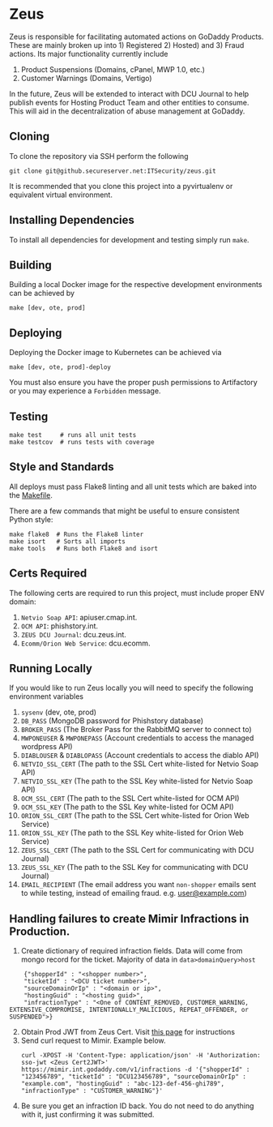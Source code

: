 # Zeus

Zeus is responsible for facilitating automated actions on GoDaddy Products. 
These are mainly broken up into 1) Registered 2) Hosted) and 3) Fraud actions. Its major functionality currently include
 1. Product Suspensions (Domains, cPanel, MWP 1.0, etc.)
 2. Customer Warnings (Domains, Vertigo)
 
In the future, Zeus will be extended to interact with DCU Journal to help publish events for Hosting Product Team and other entities
to consume. This will aid in the decentralization of abuse management at GoDaddy.

## Cloning
To clone the repository via SSH perform the following
```
git clone git@github.secureserver.net:ITSecurity/zeus.git
```

It is recommended that you clone this project into a pyvirtualenv or equivalent virtual environment.

## Installing Dependencies
To install all dependencies for development and testing simply run `make`.

## Building
Building a local Docker image for the respective development environments can be achieved by
```
make [dev, ote, prod]
```

## Deploying
Deploying the Docker image to Kubernetes can be achieved via
```
make [dev, ote, prod]-deploy
```
You must also ensure you have the proper push permissions to Artifactory or you may experience a `Forbidden` message.

## Testing
```
make test     # runs all unit tests
make testcov  # runs tests with coverage
```

## Style and Standards
All deploys must pass Flake8 linting and all unit tests which are baked into the [Makefile](Makefile).

There are a few commands that might be useful to ensure consistent Python style:

```
make flake8  # Runs the Flake8 linter
make isort   # Sorts all imports
make tools   # Runs both Flake8 and isort
```

## Certs Required
The following certs are required to run this project, must include proper ENV domain:
 1. `Netvio Soap API`: apiuser.cmap.int.
 2. `OCM API`: phishstory.int.
 3. `ZEUS DCU Journal`: dcu.zeus.int.
 4. `Ecomm/Orion Web Service`: dcu.ecomm.
 
## Running Locally
If you would like to run Zeus locally you will need to specify the following environment variables
 1. `sysenv` (dev, ote, prod)
 2. `DB_PASS` (MongoDB password for Phishstory database)
 3. `BROKER_PASS` (The Broker Pass for the RabbitMQ server to connect to)
 4. `MWPONEUSER` & `MWPONEPASS` (Account credentials to access the managed wordpress API)
 5. `DIABLOUSER` & `DIABLOPASS` (Account credentials to access the diablo API)
 6. `NETVIO_SSL_CERT` (The path to the SSL Cert white-listed for Netvio Soap API)
 7. `NETVIO_SSL_KEY` (The path to the SSL Key white-listed for Netvio Soap API)
 8. `OCM_SSL_CERT` (The path to the SSL Cert white-listed for OCM API)
 9. `OCM_SSL_KEY` (The path to the SSL Key white-listed for OCM API)
 10. `ORION_SSL_CERT` (The path to the SSL Cert white-listed for Orion Web Service)
 11. `ORION_SSL_KEY` (The path to the SSL Key white-listed for Orion Web Service)
 12. `ZEUS_SSL_CERT` (The path to the SSL Cert for communicating with DCU Journal)
 13. `ZEUS_SSL_KEY` (The path to the SSL Key for communicating with DCU Journal)
 14. `EMAIL_RECIPIENT` (The email address you want `non-shopper` emails sent to while testing, instead of emailing fraud. e.g. user@example.com)
 
## Handling failures to create Mimir Infractions in Production.
1. Create dictionary of required infraction fields. Data will come from mongo record for the ticket. Majority of data in `data>domainQuery>host`
```
    {"shopperId" : "<shopper number>",
    "ticketId" : "<DCU ticket number>",
    "sourceDomainOrIp" : "<domain or ip>",
    "hostingGuid" : "<hosting guid>",
    "infractionType" : "<One of CONTENT_REMOVED, CUSTOMER_WARNING, EXTENSIVE_COMPROMISE, INTENTIONALLY_MALICIOUS, REPEAT_OFFENDER, or SUSPENDED">}
```

2. Obtain Prod JWT from Zeus Cert. Visit [this page](https://confluence.godaddy.com/pages/viewpage.action?pageId=127801950) for instructions
3. Send curl request to Mimir. Example below.
    ```
    curl -XPOST -H 'Content-Type: application/json' -H 'Authorization: sso-jwt <Zeus Cert2JWT>' https://mimir.int.godaddy.com/v1/infractions -d '{"shopperId" : "123456789", "ticketId" : "DCU123456789", "sourceDomainOrIp" : "example.com", "hostingGuid" : "abc-123-def-456-ghi789", "infractionType" : "CUSTOMER_WARNING"}'
    ```
4. Be sure you get an infraction ID back. You do not need to do anything with it, just confirming it was submitted.
